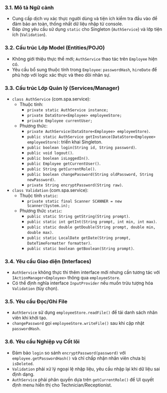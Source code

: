 ### 3.1. Mô tả Ngữ cảnh
- Cung cấp dịch vụ xác thực người dùng và tiện ích kiểm tra đầu vào để đảm bảo an toàn, thống nhất dữ liệu nhập từ console.
- Đáp ứng yêu cầu sử dụng `static` cho Singleton (`AuthService`) và lớp tiện ích (`Validation`).

### 3.2. Cấu trúc Lớp Model (Entities/POJO)
- Không giới thiệu thực thể mới; `AuthService` thao tác trên `Employee` hiện có.
- Yêu cầu bổ sung thuộc tính trong `Employee`: `passwordHash`, `hireDate` để phù hợp với logic xác thực và theo dõi nhân sự.

### 3.3. Cấu trúc Lớp Quản lý (Services/Manager)
- `class AuthService` (com.spa.service):
  - Thuộc tính:
    - `private static AuthService instance;`
    - `private DataStore<Employee> employeeStore;`
    - `private Employee currentUser;`
  - Phương thức:
    - `private AuthService(DataStore<Employee> employeeStore)`.
    - `public static AuthService getInstance(DataStore<Employee> employeeStore)`: triển khai Singleton.
    - `public boolean login(String id, String password)`.
    - `public void logout()`.
    - `public boolean isLoggedIn()`.
    - `public Employee getCurrentUser()`.
    - `public String getCurrentRole()`.
    - `public boolean changePassword(String oldPassword, String newPassword)`.
    - `private String encryptPassword(String raw)`.
- `class Validation` (com.spa.service):
  - Thuộc tính `static`:
    - `private static final Scanner SCANNER = new Scanner(System.in);`
  - Phương thức `static`:
    - `public static String getString(String prompt)`.
    - `public static int getInt(String prompt, int min, int max)`.
    - `public static double getDouble(String prompt, double min, double max)`.
    - `public static LocalDate getDate(String prompt, DateTimeFormatter formatter)`.
    - `public static boolean getBoolean(String prompt)`.

### 3.4. Yêu cầu Giao diện (Interfaces)
- `AuthService` không thực thi thêm interface mới nhưng cần tương tác với `IActionManager<Employee>` thông qua `employeeStore`.
- Có thể định nghĩa interface `InputProvider` nếu muốn trừu tượng hóa `Validation` (tùy chọn).

### 3.5. Yêu cầu Đọc/Ghi File
- `AuthService` sử dụng `employeeStore.readFile()` để tải danh sách nhân viên khi khởi tạo.
- `changePassword` gọi `employeeStore.writeFile()` sau khi cập nhật `passwordHash`.

### 3.6. Yêu cầu Nghiệp vụ Cốt lõi
- Đảm bảo `login` so sánh `encryptPassword(password)` với `employee.getPasswordHash()` và chỉ chấp nhận nhân viên chưa bị `isDeleted`.
- `Validation` phải xử lý ngoại lệ nhập liệu, yêu cầu nhập lại khi dữ liệu sai định dạng.
- `AuthService` phải phân quyền dựa trên `getCurrentRole()` để UI quyết định menu hiển thị cho Technician/Receptionist.

